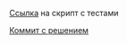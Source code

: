 [Ссылка](https://gist.github.com/AndBoyS/8ee5fc6e277af5395bbba1c0ef4f9ef2) на скрипт с тестами

[Коммит с решением](https://github.com/avb-teach/hse-tp-git/commit/098e3484975c57f2cded39d12dc6f192ffb6a05d)
